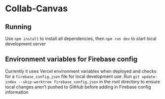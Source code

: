 # Collab-Canvas

## Running

Use `npm install` to install all dependencies, then `npm run dev` to start local development server

## Environment variables for Firebase config

Currently it uses Vercel environment variables when deployed and checks for a `firebase_config.json` file for local development use. Run `git update-index --skip-worktree firebase_config.json` in the root directory to ensure local changes aren't pushed to GitHub before adding in Firebase config information
